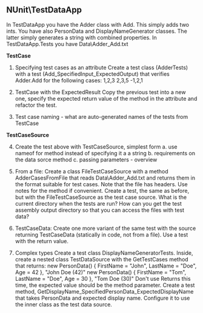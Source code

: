 NUnit\TestDataApp
---

In TestDataApp you have the Adder class with Add. This simply adds two ints.
You have also PersonData and DisplayNameGenerator classes. The latter simply generates a string with combined properties.
In TestDataApp.Tests you have Data\Adder_Add.txt

**TestCase**

1. Specifying test cases as an attribute
Create a test class (AdderTests) with a test (Add_SpecifiedInput_ExpectedOutput) that verifies Adder.Add for the following cases:
1,2,3
2,3,5
-1,2,1
2. TestCase with the ExpectedResult
Copy the previous test into a new one, specify the expected return value of the method in the attribute and refactor the test.

3. Test case naming - what are auto-generated names of the tests from TestCase

**TestCaseSource**

4. Create the test above with TestCaseSource, simplest form
	a. use nameof for method instead of specifying it a a string
	b. requirements on the data sorce method
	c. passing parameters  - overview
	
5. From  a file: 
Create a class FileTestCaseSource with a method AdderCasesFromFile that reads Data\Adder_Add.txt and returns them in the format suitable for test cases. Note that the file has headers. Use notes for the method if convenient.
Create a test, the same as before, but with the FileTestCaseSource  as the test case source.
What is the current directory when the tests are run? How can you get the test assembly output directory so that you can access the files with test data?

6. TestCaseData: Create one more variant of the same test with the source returning TestCaseData (statically in code, not from a file). Use a test with the return value.


7. Complex types
Create a test class DisplayNameGeneratorTests.
Inside, create a nested class TestDataSource with the GetTestCases method that returns:
new PersonData() { FirstName = "John", LastName = "Doe", Age = 42 }, "John Doe (42)"
new PersonData() { FirstName = "Tom", LastName = "Doe", Age = 30 }, "Tom Doe (30)"
Don't use Returns this time, the expected value should be the method parameter.
Create a test method, GetDisplayName_SpecifiedPersonData_ExpectedDisplayName that takes PersonData and expected display name. Configure it to use the inner class as the test data source.
